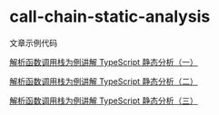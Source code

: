 # call-chain-static-analysis
文章示例代码

[解析函数调用栈为例讲解 TypeScript 静态分析（一）](https://github.com/fulldo/blog/blob/main/%E8%A7%A3%E6%9E%90%E5%87%BD%E6%95%B0%E8%B0%83%E7%94%A8%E6%A0%88%E4%B8%BA%E4%BE%8B%E8%AE%B2%E8%A7%A3%20TypeScript%20%E9%9D%99%E6%80%81%E5%88%86%E6%9E%90%EF%BC%88%E4%B8%80%EF%BC%89.md)

[解析函数调用栈为例讲解 TypeScript 静态分析（二）](https://github.com/fulldo/blog/blob/main/%E8%A7%A3%E6%9E%90%E5%87%BD%E6%95%B0%E8%B0%83%E7%94%A8%E6%A0%88%E4%B8%BA%E4%BE%8B%E8%AE%B2%E8%A7%A3%20TypeScript%20%E9%9D%99%E6%80%81%E5%88%86%E6%9E%90%EF%BC%88%E4%BA%8C%EF%BC%89.md)

[解析函数调用栈为例讲解 TypeScript 静态分析（三）](https://github.com/fulldo/blog/blob/main/%E8%A7%A3%E6%9E%90%E5%87%BD%E6%95%B0%E8%B0%83%E7%94%A8%E6%A0%88%E4%B8%BA%E4%BE%8B%E8%AE%B2%E8%A7%A3%20TypeScript%20%E9%9D%99%E6%80%81%E5%88%86%E6%9E%90%EF%BC%88%E4%B8%89%EF%BC%89.md)

